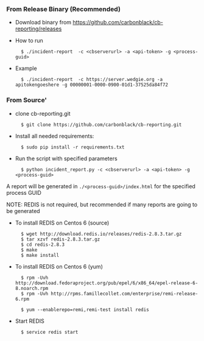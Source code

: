 ### From Release Binary (Recommended)

* Download binary from https://github.com/carbonblack/cb-reporting/releases

* How to run

        $ ./incident-report  -c <cbserverurl> -a <api-token> -g <process-guid>

* Example

        $ ./incident-report  -c https://server.wedgie.org -a apitokengoeshere -g 00000001-0000-0900-01d1-37525da84f72

### From Source'
* clone cb-reporting.git

        $ git clone https://github.com/carbonblack/cb-reporting.git

* Install all needed requirements:

        $ sudo pip install -r requirements.txt

* Run the script with specified parameters

        $ python incident_report.py -c <cbserverurl> -a <api-token> -g <process-guid>

A report will be generated in `./<process-guid>/index.html` for the specified process GUID

NOTE: REDIS is not required, but recommended if many reports are going to be generated

* To install REDIS on Centos 6 (source)

        $ wget http://download.redis.io/releases/redis-2.8.3.tar.gz
        $ tar xzvf redis-2.8.3.tar.gz
        $ cd redis-2.8.3
        $ make
        $ make install

* To install REDIS on Centos 6 (yum)

        $ rpm -Uvh http://download.fedoraproject.org/pub/epel/6/x86_64/epel-release-6-8.noarch.rpm
        $ rpm -Uvh http://rpms.famillecollet.com/enterprise/remi-release-6.rpm

        $ yum --enablerepo=remi,remi-test install redis

* Start REDIS

        $ service redis start

